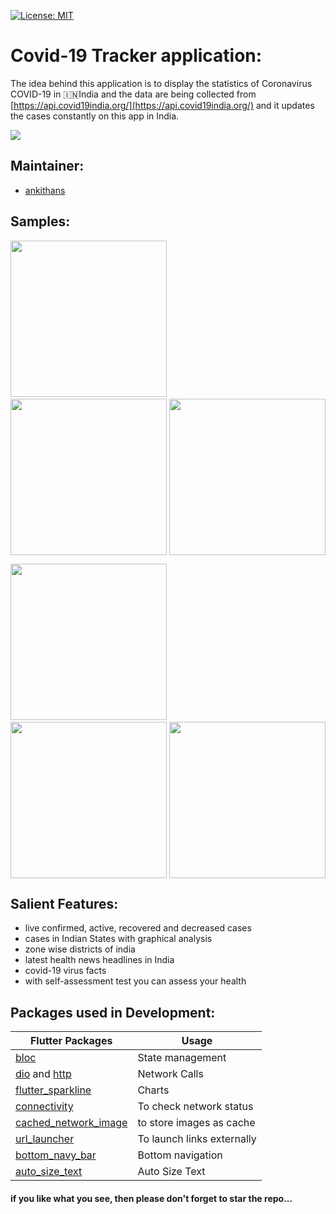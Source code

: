 [![License: MIT](https://img.shields.io/badge/License-MIT-yellow.svg)](https://opensource.org/licenses/MIT)

# Covid-19 Tracker application:

The idea behind this application is to display the statistics of Coronavirus COVID-19 in :india:India and the data are being collected from [https://api.covid19india.org/](https://api.covid19india.org/) and it updates the cases constantly on this app in India.

<img src="https://github.com/ankithans/Covid-19-Tracker/blob/master/mockup/COVID.PNG" >

## Maintainer:

- [ankithans](https://github.com/ankithans)

## Samples:

<img src="https://raw.githubusercontent.com/tushar821999/Covid-19-Tracker/master/Screenshots/Screenshot_20200711-195736.jpg" width="250"> &nbsp;&nbsp;&nbsp;&nbsp; <img src="https://github.com/tushar821999/Covid-19-Tracker/blob/master/Screenshots/Screenshot_20200711-195748.jpg?raw=true" width="250" style="float:right"> &nbsp;&nbsp;&nbsp;&nbsp; &nbsp;&nbsp;&nbsp;&nbsp; <img src="https://github.com/tushar821999/Covid-19-Tracker/blob/master/Screenshots/Screenshot_20200711-195756.jpg?raw=true" width="250">

<img src="https://github.com/tushar821999/Covid-19-Tracker/blob/master/Screenshots/Screenshot_20200711-195813.jpg?raw=true" width="250"> &nbsp;&nbsp;&nbsp;&nbsp; <img src="https://github.com/tushar821999/Covid-19-Tracker/blob/master/Screenshots/Screenshot_20200711-195823.jpg?raw=true" width="250" style="float:right"> &nbsp;&nbsp;&nbsp;&nbsp; &nbsp;&nbsp;&nbsp;&nbsp; <img src="https://github.com/tushar821999/Covid-19-Tracker/blob/master/Screenshots/Screenshot_20200711-195853.jpg?raw=true" width="250">

## Salient Features:

- live confirmed, active, recovered and decreased cases
- cases in Indian States with graphical analysis
- zone wise districts of india
- latest health news headlines in India
- covid-19 virus facts
- with self-assessment test you can assess your health

## Packages used in Development:

| Flutter Packages                                                              | Usage                      |
| ----------------------------------------------------------------------------- | -------------------------- |
| [bloc](https://pub.dev/packages/bloc)                                         | State management           |
| [dio](https://pub.dev/packages/dio) and [http](https://pub.dev/packages/http) | Network Calls              |
| [flutter_sparkline](https://pub.dev/packages/flutter_sparkline)               | Charts                     |
| [connectivity](https://pub.dev/packages/connectivity)                         | To check network status    |
| [cached_network_image](https://pub.dev/packages/cached_network_image)         | to store images as cache   |
| [url_launcher](https://pub.dev/packages/url_launcher)                         | To launch links externally |
| [bottom_navy_bar](https://pub.dev/packages/bottom_navy_bar)                   | Bottom navigation          |
| [auto_size_text](https://pub.dev/packages/auto_size_text)                     | Auto Size Text             |

#### if you like what you see, then please don't forget to star the repo...
